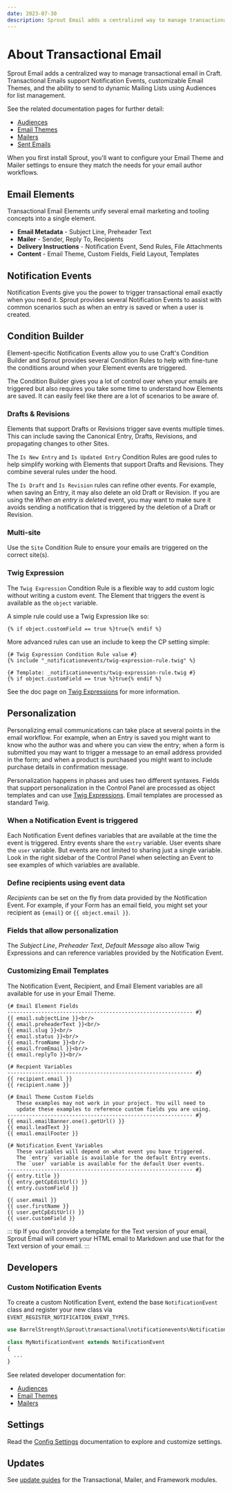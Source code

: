 ```yaml
---
date: 2023-07-30
description: Sprout Email adds a centralized way to manage transactional email in Craft.
---
```


# About Transactional Email

Sprout Email adds a centralized way to manage transactional email in Craft. Transactional Emails support Notification Events, customizable Email Themes, and the ability to send to dynamic Mailing Lists using Audiences for list management.

See the related documentation pages for further detail:

- [Audiences](../audiences)
- [Email Themes](../email-themes)
- [Mailers](../mailers)
- [Sent Emails](../sent-email)

When you first install Sprout, you'll want to configure your Email Theme and Mailer settings to ensure they match the needs for your email author workflows.

## Email Elements

Transactional Email Elements unify several email marketing and tooling concepts into a single element. 

- **Email Metadata** - Subject Line, Preheader Text
- **Mailer** - Sender, Reply To, Recipients
- **Delivery Instructions** - Notification Event, Send Rules, File Attachments
- **Content** - Email Theme, Custom Fields, Field Layout, Templates

## Notification Events

Notification Events give you the power to trigger transactional email exactly when you need it. Sprout provides several Notification Events to assist with common scenarios such as when an entry is saved or when a user is created.

## Condition Builder

Element-specific Notification Events allow you to use Craft's Condition Builder and Sprout provides several Condition Rules to help with fine-tune the conditions around when your Element events are triggered.

The Condition Builder gives you a lot of control over when your emails are triggered but also requires you take some time to understand how Elements are saved. It can easily feel like there are a lot of scenarios to be aware of.

### Drafts & Revisions

Elements that support Drafts or Revisions trigger save events multiple times. This can include saving the Canonical Entry, Drafts, Revisions, and propagating changes to other Sites.

The `Is New Entry` and `Is Updated Entry` Condition Rules are good rules to help simplify working with Elements that support Drafts and Revisions. They combine several rules under the hood.

The `Is Draft` and `Is Revision` rules can refine other events. For example, when saving an Entry, it may also delete an old Draft or Revision. If you are using the _When an entry is deleted_ event, you may want to make sure it avoids sending a notification that is triggered by the deletion of a Draft or Revision.

### Multi-site

Use the `Site` Condition Rule to ensure your emails are triggered on the correct site(s).

### Twig Expression

The `Twig Expression` Condition Rule is a flexible way to add custom logic without writing a custom event. The Element that triggers the event is available as the `object` variable.

A simple rule could use a Twig Expression like so:

``` twig
{% if object.customField == true %}true{% endif %} 
```

More advanced rules can use an include to keep the CP setting simple:

``` twig
{# Twig Expression Condition Rule value #}
{% include "_notificationevents/twig-expression-rule.twig" %}

{# Template: _notificationevents/twig-expression-rule.twig #}
{% if object.customField == true %}true{% endif %}
```

See the doc page on [Twig Expressions](../configuration/twig-expressions.md) for more information.

## Personalization

Personalizing email communications can take place at several points in the email workflow. For example, when an Entry is saved you might want to know who the author was and where you can view the entry; when a form is submitted you may want to trigger a message to an email address provided in the form; and when a product is purchased you might want to include purchase details in confirmation message.

Personalization happens in phases and uses two different syntaxes. Fields that support personalization in the Control Panel are processed as object templates and can use [Twig Expressions](../configuration/twig-expressions.md). Email templates are processed as standard Twig.

### When a Notification Event is triggered

Each Notification Event defines variables that are available at the time the event is triggered. Entry events share the `entry` variable. User events share the `user` variable. But events are not limited to sharing just a single variable. Look in the right sidebar of the Control Panel when selecting an Event to see examples of which variables are available.

### Define recipients using event data

_Recipients_ can be set on the fly from data provided by the Notification Event. For example, if your Form has an email field, you might set your recipient as `{email}` or `{{ object.email }}`.

### Fields that allow personalization

The _Subject Line_, _Preheader Text_, _Default Message_ also allow Twig Expressions and can reference variables provided by the Notification Event.

### Customizing Email Templates

The Notification Event, Recipient, and Email Element variables are all available for use in your Email Theme. 

``` twig
{# Email Element Fields
------------------------------------------------------------ #}
{{ email.subjectLine }}<br/>
{{ email.preheaderText }}<br/>
{{ email.slug }}<br/>
{{ email.status }}<br/>
{{ email.fromName }}<br/>
{{ email.fromEmail }}<br/>
{{ email.replyTo }}<br/>

{# Recpient Variables
------------------------------------------------------------ #}
{{ recipient.email }}
{{ recipient.name }}

{# Email Theme Custom Fields 
   These examples may not work in your project. You will need to
   update these examples to reference custom fields you are using.
------------------------------------------------------------ #}
{{ email.emailBanner.one().getUrl() }}
{{ email.leadText }}
{{ email.emailFooter }}

{# Notification Event Variables
   These variables will depend on what event you have triggered.
   The `entry` variable is available for the default Entry events.
   The `user` variable is available for the default User events.
------------------------------------------------------------ #}
{{ entry.title }}
{{ entry.getCpEditUrl() }}
{{ entry.customField }}

{{ user.email }}
{{ user.firstName }}
{{ user.getCpEditUrl() }}
{{ user.customField }}
```

::: tip
If you don't provide a template for the Text version of your email, Sprout Email will convert your HTML email to Markdown and use that for the Text version of your email.
:::

## Developers

### Custom Notification Events

To create a custom Notification Event, extend the base `NotificationEvent` class and register your new class via `EVENT_REGISTER_NOTIFICATION_EVENT_TYPES`.

``` php
use BarrelStrength\Sprout\transactional\notificationevents\NotificationEvent;

class MyNotificationEvent extends NotificationEvent
{
  ...
}
```

See related developer documentation for:

- [Audiences](../audiences)
- [Email Themes](../email-themes)
- [Mailers](../mailers)


## Settings

Read the [Config Settings](./../configuration/sprout-config.md) documentation to explore and customize settings.

## Updates

See [update guides](../configuration/updates.md) for the Transactional, Mailer, and Framework modules.
